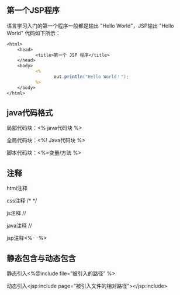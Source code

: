 ## 第一个JSP程序

语言学习入门的第一个程序一般都是输出 "Hello World"，JSP输出 "Hello World" 代码如下所示：

```JSP
<html>
    <head>
           <title>第一个 JSP 程序</title>
    </head>
    <body>
           <%
                  out.println("Hello World！");
           %>
    </body>
</html>
```



## java代码格式

局部代码块：<% java代码块 %>

全局代码块：<%! Java代码块 %>

脚本代码块：<%=变量/方法 %>



## 注释

html注释 <!-- -->

css注释 /* */

js注释 //

java注释 //

jsp注释<%- -%>



## 静态包含与动态包含

静态引入<%@include file=”被引入的路径” %>

动态引入<jsp:include page=”被引入文件的相对路径”></jsp:include>